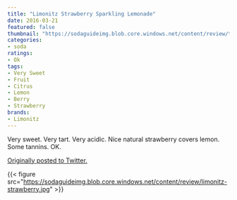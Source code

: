 ```yaml
---
title: "Limonitz Strawberry Sparkling Lemonade"
date: 2016-03-21
featured: false
thumbnail: "https://sodaguideimg.blob.core.windows.net/content/review/thumbs/limonitz-strawberry.jpg"
categories:
- soda
ratings:
- Ok
tags:
- Very Sweet
- Fruit
- Citrus
- Lemon
- Berry
- Strawberry
brands:
- Limonitz
---
```


Very sweet. Very tart. Very acidic. Nice natural strawberry covers lemon. Some tannins. OK.

[Originally posted to Twitter.](https://twitter.com/Cavorter/status/712049584873181184)

{{< figure src="https://sodaguideimg.blob.core.windows.net/content/review/limonitz-strawberry.jpg" >}}
